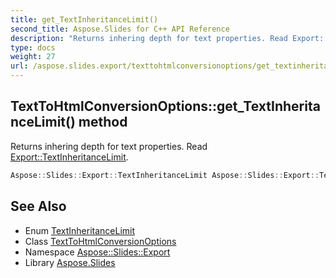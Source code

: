 ```yaml
---
title: get_TextInheritanceLimit()
second_title: Aspose.Slides for C++ API Reference
description: "Returns inhering depth for text properties. Read Export::TextInheritanceLimit."
type: docs
weight: 27
url: /aspose.slides.export/texttohtmlconversionoptions/get_textinheritancelimit/
---
```

## TextToHtmlConversionOptions::get_TextInheritanceLimit() method


Returns inhering depth for text properties. Read [Export::TextInheritanceLimit](../../textinheritancelimit/).

```cpp
Aspose::Slides::Export::TextInheritanceLimit Aspose::Slides::Export::TextToHtmlConversionOptions::get_TextInheritanceLimit() override
```

## See Also

* Enum [TextInheritanceLimit](../../textinheritancelimit/)
* Class [TextToHtmlConversionOptions](../)
* Namespace [Aspose::Slides::Export](../../)
* Library [Aspose.Slides](../../../)